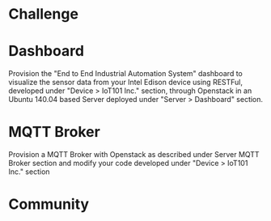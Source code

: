 # Challenge

# Dashboard

Provision the "End to End Industrial Automation System" dashboard to visualize the sensor data from your Intel Edison device using RESTFul, developed under "Device > IoT101 Inc." section, through Openstack in an Ubuntu 140.04 based Server deployed under "Server > Dashboard" section.

# MQTT Broker

Provision a MQTT Broker with Openstack as described under Server MQTT Broker section and modify your  code developed under "Device > IoT101 Inc." section

# Community



